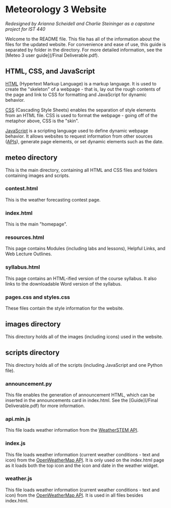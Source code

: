# Meteorology 3 Website
*Redesigned by Arianna Scheidell and Charlie Steininger as a capstone project for IST 440*

Welcome to the README file. This file has all of the information about the files for the updated website.
For convenience and ease of use, this guide is separated by folder in the directory.
For more detailed information, see the [Meteo 3 user guide](/Final Deliverable.pdf).

## HTML, CSS, and JavaScript
[HTML] (Hypertext Markup Language) is a markup language. It is used to create the "skeleton" of a webpage - that is, lay out the rough contents of the page and link to CSS for formatting and JavaScript for dynamic behavior.

[CSS] (Cascading Style Sheets) enables the separation of style elements from an HTML file. CSS is used to
format the webpage - going off of the metaphor above, CSS is the "skin".

[JavaScript] is a scripting language used to define dynamic webpage behavior. It allows websites to request
information from other sources ([APIs]), generate page elements, or set dynamic elements such as the date.

## meteo directory
This is the main directory, containing all HTML and CSS files and folders containing images and scripts.

### contest.html
This is the weather forecasting contest page.

### index.html
This is the main "homepage".

### resources.html
This page contains Modules (including labs and lessons), Helpful Links, and Web Lecture Outlines.

### syllabus.html
This page contains an HTML-ified version of the course syllabus. It also links to the downloadable Word version of the syllabus.

### pages.css and styles.css
These files contain the style information for the website.

## images directory
This directory holds all of the images (including icons) used in the website.

## scripts directory
This directory holds all of the scripts (including JavaScript and one Python file).

### announcement.py
This file enables the generation of announcement HTML, which can be inserted in the announcements card in index.html. See the [Guide](/Final Deliverable.pdf) for more information.

### api.min.js
This file loads weather information from the [WeatherSTEM API](https://leon.weatherstem.com/api_docs).

### index.js
This file loads weather information (current weather conditions - text and icon) from the [OpenWeatherMap API](https://openweathermap.org/api). It is only used on the index.html page as it loads both the top icon and the icon and date in the weather widget.

### weather.js
This file loads weather information (current weather conditions - text and icon) from the [OpenWeatherMap API](https://openweathermap.org/api). It is used in all files besides index.html.

[HTML]: https://en.wikipedia.org/wiki/HTML
[CSS]: https://en.wikipedia.org/wiki/Cascading_Style_Sheets
[JavaScript]: https://en.wikipedia.org/wiki/JavaScript
[APIs]: https://en.wikipedia.org/wiki/Application_programming_interface
